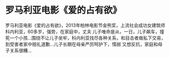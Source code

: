 # 罗马利亚电影《爱的占有欲》

罗马利亚电影《爱的占有欲》，2013年柏林电影节金熊奖，上流社会成功女建筑师科内利亚，60多岁，强势，在家庭中，丈夫 儿子唯命是从，一日，儿子飙车，撞死一个小孩…围绕不让儿子坐牢，科内利亚找尽各种关系，和目击者做私下交易，到受害者家中赔礼道歉…儿子长期在母亲严厉呵护下，懦弱 又想反抗，家庭和母子关系很糟…